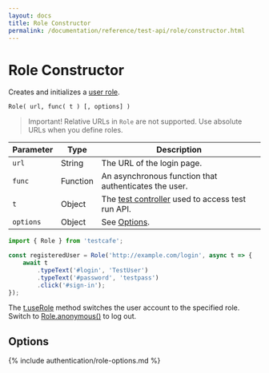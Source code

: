 ```yaml
---
layout: docs
title: Role Constructor
permalink: /documentation/reference/test-api/role/constructor.html
---
```

# Role Constructor

Creates and initializes a [user role](../../../guides/advanced-guides/authentication.md#user-roles).

```text
Role( url, func( t ) [, options] )
```

> Important! Relative URLs in `Role` are not supported. Use absolute URLs when you define roles.

Parameter | Type     | Description
--------- | -------- | --------------------------------------------------------------------------------
`url`     | String   | The URL of the login page.
`func`    | Function | An asynchronous function that authenticates the user.
`t`       | Object   | The [test controller](../testcontroller/README.md) used to access test run API.
`options` | Object   | See [Options](#options).

```js
import { Role } from 'testcafe';

const registeredUser = Role('http://example.com/login', async t => {
    await t
        .typeText('#login', 'TestUser')
        .typeText('#password', 'testpass')
        .click('#sign-in');
});
```

The [t.useRole](../testcontroller/userole.md) method switches the user account to the specified role. Switch to [Role.anonymous()](../role/anonymous.md) to log out.

## Options

{% include authentication/role-options.md %}
